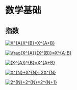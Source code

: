 # 数学基础

## 指数

<a href="https://www.codecogs.com/eqnedit.php?latex=X^{A}X^{B}=X^{A&plus;B}" target="_blank"><img src="https://latex.codecogs.com/png.latex?X^{A}X^{B}=X^{A&plus;B}" title="X^{A}X^{B}=X^{A+B}" /></a>


<a href="https://www.codecogs.com/eqnedit.php?latex=\frac{X^{A}}{X^{B}}=X^{A-B}" target="_blank"><img src="https://latex.codecogs.com/png.latex?\frac{X^{A}}{X^{B}}=X^{A-B}" title="\frac{X^{A}}{X^{B}}=X^{A-B}" /></a>

<a href="https://www.codecogs.com/eqnedit.php?latex=(X^{A})^{B}=X^{A&plus;B}" target="_blank"><img src="https://latex.codecogs.com/png.latex?(X^{A})^{B}=X^{A&plus;B}" title="(X^{A})^{B}=X^{A+B}" /></a>

<a href="https://www.codecogs.com/eqnedit.php?latex=X^{N}&plus;X^{N}=2X^{N}" target="_blank"><img src="https://latex.codecogs.com/png.latex?X^{N}&plus;X^{N}=2X^{N}" title="X^{N}+X^{N}=2X^{N}" /></a>

<a href="https://www.codecogs.com/eqnedit.php?latex=2^{N}&plus;2^{N}=2^{N&plus;1}" target="_blank"><img src="https://latex.codecogs.com/png.latex?2^{N}&plus;2^{N}=2^{N&plus;1}" title="2^{N}+2^{N}=2^{N+1}" /></a>